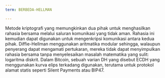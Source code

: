 ```yaml
---
term: BERBEDA-HELLMAN

---
```

Metode kriptografi yang memungkinkan dua pihak untuk menghasilkan rahasia bersama melalui saluran komunikasi yang tidak aman. Rahasia ini kemudian dapat digunakan untuk mengenkripsi komunikasi antara kedua pihak. Diffie-Hellman menggunakan aritmatika modular sehingga, walaupun penyerang dapat mengamati pertukaran, mereka tidak dapat menyimpulkan rahasia bersama tanpa menyelesaikan masalah matematika yang sulit: logaritma diskrit. Dalam Bitcoin, sebuah varian DH yang disebut ECDH yang menggunakan kurva elips terkadang digunakan, terutama untuk protokol alamat statis seperti Silent Payments atau BIP47.